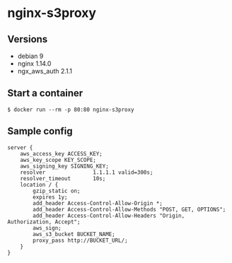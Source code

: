 # nginx-s3proxy
## Versions
- debian 9
- nginx 1.14.0
- ngx_aws_auth 2.1.1

## Start a container

```
$ docker run --rm -p 80:80 nginx-s3proxy
```

## Sample config

```
server {
    aws_access_key ACCESS_KEY;
    aws_key_scope KEY_SCOPE;
    aws_signing_key SIGNING_KEY;
    resolver               1.1.1.1 valid=300s;
    resolver_timeout       10s;
    location / {
        gzip_static on;
        expires 1y;
        add_header Access-Control-Allow-Origin *;
        add_header Access-Control-Allow-Methods "POST, GET, OPTIONS";
        add_header Access-Control-Allow-Headers "Origin, Authorization, Accept";
        aws_sign;
        aws_s3_bucket BUCKET_NAME;
        proxy_pass http://BUCKET_URL/;
    }
}
```
